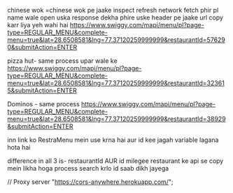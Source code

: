 chinese wok =chinese wok pe jaake inspect refresh network fetch phir pl name wale open uska response dekha phire uske header pe jaake url copy karr liya yeh wahi hai 
https://www.swiggy.com/mapi/menu/pl?page-type=REGULAR_MENU&complete-menu=true&lat=28.6508581&lng=77.37120259999999&restaurantId=576290&submitAction=ENTER

pizza hut- same process upar wale ke
https://www.swiggy.com/mapi/menu/pl?page-type=REGULAR_MENU&complete-menu=true&lat=28.6508581&lng=77.37120259999999&restaurantId=323615&submitAction=ENTER

Dominos - same process
https://www.swiggy.com/mapi/menu/pl?page-type=REGULAR_MENU&complete-menu=true&lat=28.6508581&lng=77.37120259999999&restaurantId=38929&submitAction=ENTER

inn link ko RestraMenu mein use krna hai aur id kee jagah variable lagana hota hai

difference in all 3 is- restaurantId AUR id milegee restaurant ke api se copy mein likha hoga process search krlo id saab dikh jayega


// Proxy server "https://cors-anywhere.herokuapp.com/"; 